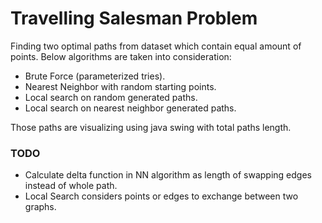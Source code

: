 # Travelling Salesman Problem
Finding two optimal paths from dataset which contain equal amount of points. Below algorithms are taken into consideration:
* Brute Force (parameterized tries).
* Nearest Neighbor with random starting points.
* Local search on random generated paths. 
* Local search on nearest neighbor generated paths.

Those paths are visualizing using java swing with total paths length.

### TODO

* Calculate delta function in NN algorithm as length of swapping edges instead of whole path.
* Local Search considers points or edges to exchange between two graphs.

